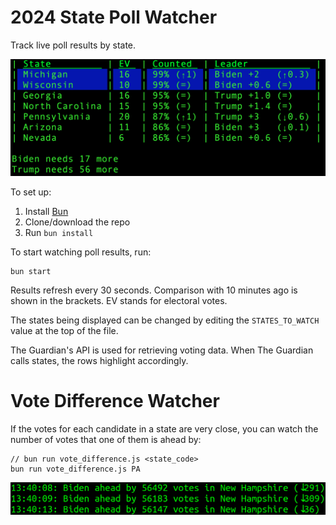 # 2024 State Poll Watcher

Track live poll results by state.

![screenshot](./poll_watch_screenshot.png)

To set up:
1. Install [Bun](https://bun.sh/)
1. Clone/download the repo
1. Run `bun install`

To start watching poll results, run:

```shell
bun start
```

Results refresh every 30 seconds. Comparison with 10 minutes ago is shown in the brackets. EV stands for electoral votes.

The states being displayed can be changed by editing the `STATES_TO_WATCH` value at the top of the file.

The Guardian's API is used for retrieving voting data. When The Guardian calls states, the rows highlight accordingly.

# Vote Difference Watcher
If the votes for each candidate in a state are very close, you can watch the number of votes that one of them is ahead by:

```shell
// bun run vote_difference.js <state_code>
bun run vote_difference.js PA
```

![screenshot](./vote_difference_screenshot.png)
